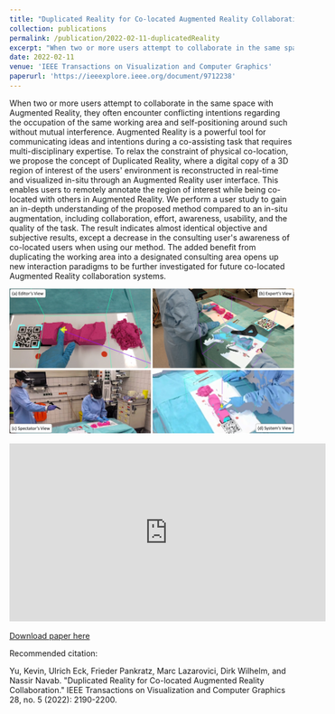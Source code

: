 ```yaml
---
title: "Duplicated Reality for Co-located Augmented Reality Collaboration"
collection: publications
permalink: /publication/2022-02-11-duplicatedReality
excerpt: "When two or more users attempt to collaborate in the same space with Augmented Reality, they often encounter conflicting intentions regarding the occupation of the same working area and self-positioning around such without mutual interference. Augmented Reality is a powerful tool for communicating ideas and intentions during a co-assisting task that requires multi-disciplinary expertise. To relax the constraint of physical co-location, we propose the concept of Duplicated Reality, where a digital copy of a 3D region of interest of the users' environment is reconstructed in real-time and visualized in-situ through an Augmented Reality user interface. This enables users to remotely annotate the region of interest while being co-located with others in Augmented Reality…<br/><img src='/images/DuplicatedRealityTeaser.jpg'>"
date: 2022-02-11
venue: 'IEEE Transactions on Visualization and Computer Graphics'
paperurl: 'https://ieeexplore.ieee.org/document/9712238'
---
```

When two or more users attempt to collaborate in the same space with Augmented Reality, they often encounter conflicting intentions regarding the occupation of the same working area and self-positioning around such without mutual interference. Augmented Reality is a powerful tool for communicating ideas and intentions during a co-assisting task that requires multi-disciplinary expertise. To relax the constraint of physical co-location, we propose the concept of Duplicated Reality, where a digital copy of a 3D region of interest of the users' environment is reconstructed in real-time and visualized in-situ through an Augmented Reality user interface. This enables users to remotely annotate the region of interest while being co-located with others in Augmented Reality. We perform a user study to gain an in-depth understanding of the proposed method compared to an in-situ augmentation, including collaboration, effort, awareness, usability, and the quality of the task. The result indicates almost identical objective and subjective results, except a decrease in the consulting user's awareness of co-located users when using our method. The added benefit from duplicating the working area into a designated consulting area opens up new interaction paradigms to be further investigated for future co-located Augmented Reality collaboration systems.

![Teaser](/images/DuplicatedRealityTeaser.jpg)

<iframe width="560" height="315" src="https://www.youtube.com/embed/gjuVBwuzNXQ" title="YouTube video player" frameborder="0" allow="accelerometer; autoplay; clipboard-write; encrypted-media; gyroscope; picture-in-picture" allowfullscreen></iframe>

[Download paper here](https://www.researchgate.net/profile/Kevin_Yu22/publication/358555302_Duplicated_Reality_for_Co-located_Augmented_Reality_Collaboration/links/6230bc474ce552783cbe4c65/Duplicated-Reality-for-Co-located-Augmented-Reality-Collaboration.pdf)


Recommended citation: 

Yu, Kevin, Ulrich Eck, Frieder Pankratz, Marc Lazarovici, Dirk Wilhelm, and Nassir Navab. "Duplicated Reality for Co-located Augmented Reality Collaboration." IEEE Transactions on Visualization and Computer Graphics 28, no. 5 (2022): 2190-2200.